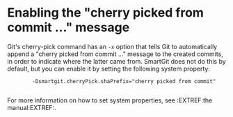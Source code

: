 # Enabling the "cherry picked from commit ..." message

Git's cherry-pick command has an `-x` option that tells Git to
automatically append a "cherry picked from commit ..." message to the
created commits, in order to indicate where the latter came from.
SmartGit does not do this by default, but you can enable it by setting
the following system property:



``` text
        -Dsmartgit.cherryPick.shaPrefix="cherry picked from commit"
    
```



For more information on how to set system properties, see :EXTREF:the
manual:EXTREF:.
